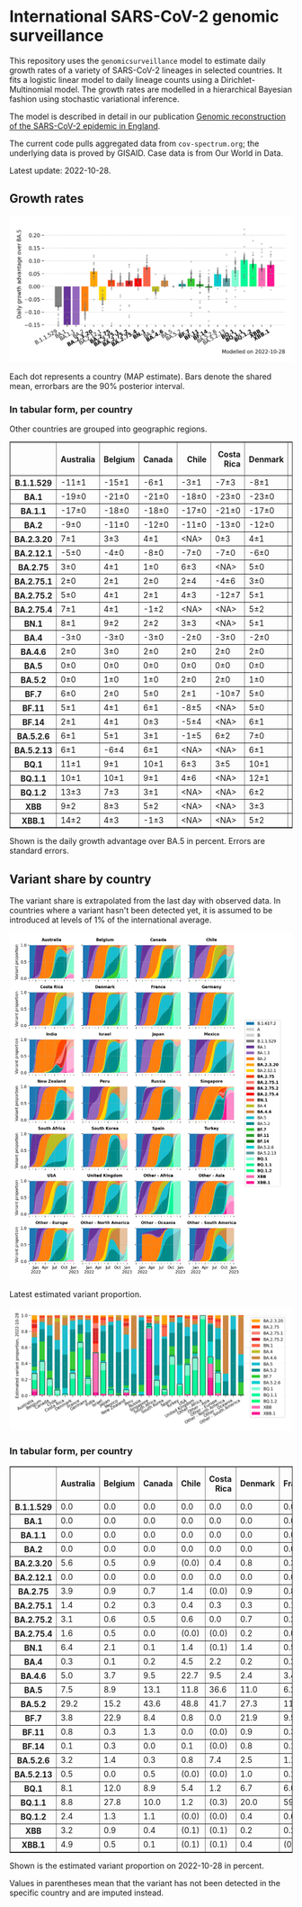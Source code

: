 # International SARS-CoV-2 genomic surveillance

This repository uses the `genomicsurveillance` model to estimate daily growth rates of a variety of SARS-CoV-2 lineages in selected countries. It fits a logistic linear model to daily lineage counts using a Dirichlet-Multinomial model. The growth rates are modelled in a hierarchical Bayesian fashion using stochastic variational inference. 

The model is described in detail in our publication [Genomic reconstruction of the SARS-CoV-2 epidemic in England](https://www.nature.com/articles/s41586-021-04069-y).

The current code pulls aggregated data from `cov-spectrum.org`; the underlying data is proved by GISAID. Case data is from Our World in Data.

Latest update: 2022-10-28.

## Growth rates
![Growth rates](plots/growth-rate-latest.png)

Each dot represents a country (MAP estimate). Bars denote the shared mean, errorbars are the 90% posterior interval.

### In tabular form, per country

Other countries are grouped into geographic regions.

<small><table border="1" class="dataframe">
  <thead>
    <tr style="text-align: right;">
      <th></th>
      <th>Australia</th>
      <th>Belgium</th>
      <th>Canada</th>
      <th>Chile</th>
      <th>Costa Rica</th>
      <th>Denmark</th>
      <th>France</th>
      <th>Germany</th>
      <th>India</th>
      <th>Israel</th>
      <th>Japan</th>
      <th>Mexico</th>
      <th>New Zealand</th>
      <th>Peru</th>
      <th>Russia</th>
      <th>Singapore</th>
      <th>South Africa</th>
      <th>South Korea</th>
      <th>Spain</th>
      <th>Turkey</th>
      <th>USA</th>
      <th>United Kingdom</th>
      <th>Other - Africa</th>
      <th>Other - Asia</th>
      <th>Other - Europe</th>
      <th>Other - North America</th>
      <th>Other - Oceania</th>
      <th>Other - South America</th>
    </tr>
  </thead>
  <tbody>
    <tr>
      <th>B.1.1.529</th>
      <td>-11±1</td>
      <td>-15±1</td>
      <td>-6±1</td>
      <td>-3±1</td>
      <td>-7±3</td>
      <td>-8±1</td>
      <td>-8±1</td>
      <td>-7±0</td>
      <td>-4±0</td>
      <td>-5±1</td>
      <td>-3±1</td>
      <td>-5±1</td>
      <td>-9±1</td>
      <td>-5±1</td>
      <td>-13±1</td>
      <td>-4±1</td>
      <td>-9±0</td>
      <td>-2±2</td>
      <td>-3±1</td>
      <td>-15±1</td>
      <td>-4±0</td>
      <td>-14±0</td>
      <td>-7±0</td>
      <td>-6±0</td>
      <td>-14±0</td>
      <td>-19±1</td>
      <td>&lt;NA&gt;</td>
      <td>-11±0</td>
    </tr>
    <tr>
      <th>BA.1</th>
      <td>-19±0</td>
      <td>-21±0</td>
      <td>-21±0</td>
      <td>-18±0</td>
      <td>-23±0</td>
      <td>-23±0</td>
      <td>-18±0</td>
      <td>-20±0</td>
      <td>-12±0</td>
      <td>-23±0</td>
      <td>-21±0</td>
      <td>-19±0</td>
      <td>-23±0</td>
      <td>-22±0</td>
      <td>-17±0</td>
      <td>-14±0</td>
      <td>-15±0</td>
      <td>-20±0</td>
      <td>-19±0</td>
      <td>-23±0</td>
      <td>-22±0</td>
      <td>-24±0</td>
      <td>-15±0</td>
      <td>-12±0</td>
      <td>-19±0</td>
      <td>-20±0</td>
      <td>-4±1</td>
      <td>-18±0</td>
    </tr>
    <tr>
      <th>BA.1.1</th>
      <td>-17±0</td>
      <td>-18±0</td>
      <td>-18±0</td>
      <td>-17±0</td>
      <td>-21±0</td>
      <td>-17±0</td>
      <td>-16±0</td>
      <td>-17±0</td>
      <td>-11±0</td>
      <td>-19±0</td>
      <td>-18±0</td>
      <td>-17±0</td>
      <td>-14±0</td>
      <td>-21±0</td>
      <td>-17±0</td>
      <td>-8±0</td>
      <td>-13±0</td>
      <td>-16±0</td>
      <td>-16±0</td>
      <td>-18±0</td>
      <td>-19±0</td>
      <td>-20±0</td>
      <td>-13±0</td>
      <td>-12±0</td>
      <td>-16±0</td>
      <td>-18±0</td>
      <td>-6±1</td>
      <td>-17±0</td>
    </tr>
    <tr>
      <th>BA.2</th>
      <td>-9±0</td>
      <td>-11±0</td>
      <td>-12±0</td>
      <td>-11±0</td>
      <td>-13±0</td>
      <td>-12±0</td>
      <td>-8±0</td>
      <td>-11±0</td>
      <td>-3±0</td>
      <td>-11±0</td>
      <td>-10±0</td>
      <td>-10±0</td>
      <td>-8±0</td>
      <td>-13±0</td>
      <td>-12±0</td>
      <td>-3±0</td>
      <td>-8±0</td>
      <td>-9±0</td>
      <td>-9±0</td>
      <td>-10±0</td>
      <td>-11±0</td>
      <td>-12±0</td>
      <td>-7±0</td>
      <td>-7±0</td>
      <td>-10±0</td>
      <td>-11±0</td>
      <td>-6±1</td>
      <td>-10±0</td>
    </tr>
    <tr>
      <th>BA.2.3.20</th>
      <td>7±1</td>
      <td>3±3</td>
      <td>4±1</td>
      <td>&lt;NA&gt;</td>
      <td>0±3</td>
      <td>4±1</td>
      <td>6±2</td>
      <td>9±2</td>
      <td>12±4</td>
      <td>6±1</td>
      <td>8±1</td>
      <td>&lt;NA&gt;</td>
      <td>6±2</td>
      <td>&lt;NA&gt;</td>
      <td>&lt;NA&gt;</td>
      <td>7±1</td>
      <td>&lt;NA&gt;</td>
      <td>9±1</td>
      <td>7±3</td>
      <td>-5±4</td>
      <td>7±1</td>
      <td>4±2</td>
      <td>&lt;NA&gt;</td>
      <td>7±2</td>
      <td>12±1</td>
      <td>&lt;NA&gt;</td>
      <td>&lt;NA&gt;</td>
      <td>&lt;NA&gt;</td>
    </tr>
    <tr>
      <th>BA.2.12.1</th>
      <td>-5±0</td>
      <td>-4±0</td>
      <td>-8±0</td>
      <td>-7±0</td>
      <td>-7±0</td>
      <td>-6±0</td>
      <td>-3±0</td>
      <td>-4±0</td>
      <td>-4±0</td>
      <td>-7±0</td>
      <td>-7±0</td>
      <td>-7±0</td>
      <td>-6±0</td>
      <td>-9±0</td>
      <td>-7±1</td>
      <td>-2±0</td>
      <td>-1±1</td>
      <td>-5±0</td>
      <td>-4±0</td>
      <td>-5±1</td>
      <td>-7±0</td>
      <td>-5±0</td>
      <td>-6±1</td>
      <td>-4±0</td>
      <td>-4±0</td>
      <td>-7±0</td>
      <td>-4±2</td>
      <td>-6±0</td>
    </tr>
    <tr>
      <th>BA.2.75</th>
      <td>3±0</td>
      <td>4±1</td>
      <td>1±0</td>
      <td>6±3</td>
      <td>&lt;NA&gt;</td>
      <td>5±0</td>
      <td>5±0</td>
      <td>4±0</td>
      <td>4±0</td>
      <td>4±0</td>
      <td>2±0</td>
      <td>-1±6</td>
      <td>2±0</td>
      <td>1±1</td>
      <td>1±1</td>
      <td>5±0</td>
      <td>-1±2</td>
      <td>3±0</td>
      <td>5±1</td>
      <td>4±1</td>
      <td>3±0</td>
      <td>4±0</td>
      <td>0±3</td>
      <td>4±0</td>
      <td>5±0</td>
      <td>-14±7</td>
      <td>&lt;NA&gt;</td>
      <td>6±2</td>
    </tr>
    <tr>
      <th>BA.2.75.1</th>
      <td>2±0</td>
      <td>2±1</td>
      <td>2±0</td>
      <td>2±4</td>
      <td>-4±6</td>
      <td>3±0</td>
      <td>3±1</td>
      <td>4±0</td>
      <td>5±0</td>
      <td>3±1</td>
      <td>1±1</td>
      <td>&lt;NA&gt;</td>
      <td>2±1</td>
      <td>-9±7</td>
      <td>5±1</td>
      <td>4±0</td>
      <td>-3±5</td>
      <td>4±1</td>
      <td>2±2</td>
      <td>&lt;NA&gt;</td>
      <td>3±0</td>
      <td>4±0</td>
      <td>0±6</td>
      <td>4±0</td>
      <td>3±0</td>
      <td>-7±6</td>
      <td>&lt;NA&gt;</td>
      <td>&lt;NA&gt;</td>
    </tr>
    <tr>
      <th>BA.2.75.2</th>
      <td>5±0</td>
      <td>4±1</td>
      <td>2±1</td>
      <td>4±3</td>
      <td>-12±7</td>
      <td>5±1</td>
      <td>3±1</td>
      <td>4±1</td>
      <td>9±0</td>
      <td>4±1</td>
      <td>4±1</td>
      <td>&lt;NA&gt;</td>
      <td>4±1</td>
      <td>-11±8</td>
      <td>2±4</td>
      <td>5±1</td>
      <td>-8±7</td>
      <td>4±1</td>
      <td>9±2</td>
      <td>3±4</td>
      <td>5±0</td>
      <td>5±0</td>
      <td>&lt;NA&gt;</td>
      <td>8±1</td>
      <td>5±1</td>
      <td>&lt;NA&gt;</td>
      <td>&lt;NA&gt;</td>
      <td>-7±7</td>
    </tr>
    <tr>
      <th>BA.2.75.4</th>
      <td>7±1</td>
      <td>4±1</td>
      <td>-1±2</td>
      <td>&lt;NA&gt;</td>
      <td>&lt;NA&gt;</td>
      <td>5±2</td>
      <td>2±3</td>
      <td>3±2</td>
      <td>6±0</td>
      <td>0±2</td>
      <td>1±2</td>
      <td>&lt;NA&gt;</td>
      <td>&lt;NA&gt;</td>
      <td>&lt;NA&gt;</td>
      <td>&lt;NA&gt;</td>
      <td>2±2</td>
      <td>-1±4</td>
      <td>4±2</td>
      <td>4±4</td>
      <td>&lt;NA&gt;</td>
      <td>5±1</td>
      <td>4±1</td>
      <td>&lt;NA&gt;</td>
      <td>3±3</td>
      <td>6±1</td>
      <td>&lt;NA&gt;</td>
      <td>&lt;NA&gt;</td>
      <td>&lt;NA&gt;</td>
    </tr>
    <tr>
      <th>BN.1</th>
      <td>8±1</td>
      <td>9±2</td>
      <td>2±2</td>
      <td>3±3</td>
      <td>&lt;NA&gt;</td>
      <td>5±1</td>
      <td>7±2</td>
      <td>7±1</td>
      <td>10±1</td>
      <td>9±1</td>
      <td>12±1</td>
      <td>&lt;NA&gt;</td>
      <td>6±2</td>
      <td>&lt;NA&gt;</td>
      <td>11±4</td>
      <td>8±1</td>
      <td>&lt;NA&gt;</td>
      <td>11±1</td>
      <td>6±4</td>
      <td>-5±4</td>
      <td>9±1</td>
      <td>8±1</td>
      <td>&lt;NA&gt;</td>
      <td>10±1</td>
      <td>12±1</td>
      <td>&lt;NA&gt;</td>
      <td>&lt;NA&gt;</td>
      <td>&lt;NA&gt;</td>
    </tr>
    <tr>
      <th>BA.4</th>
      <td>-3±0</td>
      <td>-3±0</td>
      <td>-3±0</td>
      <td>-2±0</td>
      <td>-3±0</td>
      <td>-2±0</td>
      <td>-1±0</td>
      <td>-2±0</td>
      <td>-3±0</td>
      <td>-2±0</td>
      <td>-3±0</td>
      <td>-2±0</td>
      <td>-3±0</td>
      <td>-3±0</td>
      <td>-4±1</td>
      <td>-1±0</td>
      <td>-2±0</td>
      <td>-2±0</td>
      <td>-1±0</td>
      <td>-3±1</td>
      <td>-2±0</td>
      <td>-2±0</td>
      <td>-3±0</td>
      <td>-2±0</td>
      <td>-2±0</td>
      <td>-2±0</td>
      <td>5±3</td>
      <td>-2±0</td>
    </tr>
    <tr>
      <th>BA.4.6</th>
      <td>2±0</td>
      <td>3±0</td>
      <td>2±0</td>
      <td>2±0</td>
      <td>2±0</td>
      <td>2±0</td>
      <td>3±0</td>
      <td>3±0</td>
      <td>4±1</td>
      <td>3±0</td>
      <td>1±0</td>
      <td>3±0</td>
      <td>3±0</td>
      <td>3±0</td>
      <td>0±2</td>
      <td>3±1</td>
      <td>0±0</td>
      <td>1±0</td>
      <td>4±0</td>
      <td>2±2</td>
      <td>2±0</td>
      <td>2±0</td>
      <td>0±1</td>
      <td>5±0</td>
      <td>3±0</td>
      <td>3±0</td>
      <td>&lt;NA&gt;</td>
      <td>3±0</td>
    </tr>
    <tr>
      <th>BA.5</th>
      <td>0±0</td>
      <td>0±0</td>
      <td>0±0</td>
      <td>0±0</td>
      <td>0±0</td>
      <td>0±0</td>
      <td>0±0</td>
      <td>0±0</td>
      <td>0±0</td>
      <td>0±0</td>
      <td>0±0</td>
      <td>0±0</td>
      <td>0±0</td>
      <td>0±0</td>
      <td>0±0</td>
      <td>0±0</td>
      <td>0±0</td>
      <td>0±0</td>
      <td>0±0</td>
      <td>0±0</td>
      <td>0±0</td>
      <td>0±0</td>
      <td>0±0</td>
      <td>0±0</td>
      <td>0±0</td>
      <td>0±0</td>
      <td>0±0</td>
      <td>0±0</td>
    </tr>
    <tr>
      <th>BA.5.2</th>
      <td>0±0</td>
      <td>1±0</td>
      <td>1±0</td>
      <td>2±0</td>
      <td>2±0</td>
      <td>1±0</td>
      <td>1±0</td>
      <td>2±0</td>
      <td>1±0</td>
      <td>1±0</td>
      <td>2±0</td>
      <td>1±0</td>
      <td>0±0</td>
      <td>1±0</td>
      <td>2±0</td>
      <td>1±0</td>
      <td>-1±0</td>
      <td>2±0</td>
      <td>1±0</td>
      <td>1±0</td>
      <td>1±0</td>
      <td>1±0</td>
      <td>0±0</td>
      <td>1±0</td>
      <td>1±0</td>
      <td>0±0</td>
      <td>1±1</td>
      <td>0±0</td>
    </tr>
    <tr>
      <th>BF.7</th>
      <td>6±0</td>
      <td>2±0</td>
      <td>5±0</td>
      <td>2±1</td>
      <td>-10±7</td>
      <td>5±0</td>
      <td>5±0</td>
      <td>5±0</td>
      <td>-5±5</td>
      <td>5±0</td>
      <td>5±0</td>
      <td>3±2</td>
      <td>4±1</td>
      <td>5±3</td>
      <td>5±1</td>
      <td>3±7</td>
      <td>1±2</td>
      <td>10±1</td>
      <td>5±0</td>
      <td>-1±3</td>
      <td>6±0</td>
      <td>5±0</td>
      <td>6±1</td>
      <td>5±1</td>
      <td>4±0</td>
      <td>-11±6</td>
      <td>&lt;NA&gt;</td>
      <td>6±0</td>
    </tr>
    <tr>
      <th>BF.11</th>
      <td>5±1</td>
      <td>4±1</td>
      <td>6±1</td>
      <td>-8±5</td>
      <td>&lt;NA&gt;</td>
      <td>5±0</td>
      <td>4±1</td>
      <td>4±0</td>
      <td>&lt;NA&gt;</td>
      <td>4±1</td>
      <td>4±1</td>
      <td>-6±6</td>
      <td>-2±5</td>
      <td>&lt;NA&gt;</td>
      <td>-6±4</td>
      <td>-2±4</td>
      <td>&lt;NA&gt;</td>
      <td>3±2</td>
      <td>4±1</td>
      <td>0±2</td>
      <td>4±0</td>
      <td>3±0</td>
      <td>&lt;NA&gt;</td>
      <td>-2±1</td>
      <td>4±0</td>
      <td>&lt;NA&gt;</td>
      <td>&lt;NA&gt;</td>
      <td>-8±6</td>
    </tr>
    <tr>
      <th>BF.14</th>
      <td>2±1</td>
      <td>4±1</td>
      <td>0±3</td>
      <td>-5±4</td>
      <td>&lt;NA&gt;</td>
      <td>6±1</td>
      <td>2±0</td>
      <td>3±0</td>
      <td>4±2</td>
      <td>1±0</td>
      <td>-4±5</td>
      <td>-1±1</td>
      <td>&lt;NA&gt;</td>
      <td>&lt;NA&gt;</td>
      <td>&lt;NA&gt;</td>
      <td>&lt;NA&gt;</td>
      <td>-1±1</td>
      <td>-1±6</td>
      <td>3±1</td>
      <td>-13±7</td>
      <td>2±0</td>
      <td>5±0</td>
      <td>-2±4</td>
      <td>-2±3</td>
      <td>3±0</td>
      <td>-10±5</td>
      <td>&lt;NA&gt;</td>
      <td>-4±4</td>
    </tr>
    <tr>
      <th>BA.5.2.6</th>
      <td>6±1</td>
      <td>5±1</td>
      <td>3±1</td>
      <td>-1±5</td>
      <td>6±2</td>
      <td>7±0</td>
      <td>5±0</td>
      <td>6±0</td>
      <td>4±1</td>
      <td>5±1</td>
      <td>5±0</td>
      <td>&lt;NA&gt;</td>
      <td>5±3</td>
      <td>&lt;NA&gt;</td>
      <td>6±1</td>
      <td>7±1</td>
      <td>2±0</td>
      <td>4±1</td>
      <td>5±2</td>
      <td>6±1</td>
      <td>4±0</td>
      <td>6±0</td>
      <td>3±1</td>
      <td>7±0</td>
      <td>4±0</td>
      <td>&lt;NA&gt;</td>
      <td>&lt;NA&gt;</td>
      <td>&lt;NA&gt;</td>
    </tr>
    <tr>
      <th>BA.5.2.13</th>
      <td>6±1</td>
      <td>-6±4</td>
      <td>6±1</td>
      <td>&lt;NA&gt;</td>
      <td>&lt;NA&gt;</td>
      <td>6±1</td>
      <td>4±1</td>
      <td>4±1</td>
      <td>-1±3</td>
      <td>7±3</td>
      <td>-6±3</td>
      <td>&lt;NA&gt;</td>
      <td>&lt;NA&gt;</td>
      <td>&lt;NA&gt;</td>
      <td>&lt;NA&gt;</td>
      <td>12±5</td>
      <td>-2±6</td>
      <td>&lt;NA&gt;</td>
      <td>5±2</td>
      <td>-5±5</td>
      <td>5±1</td>
      <td>5±0</td>
      <td>&lt;NA&gt;</td>
      <td>8±2</td>
      <td>5±1</td>
      <td>&lt;NA&gt;</td>
      <td>&lt;NA&gt;</td>
      <td>&lt;NA&gt;</td>
    </tr>
    <tr>
      <th>BQ.1</th>
      <td>11±1</td>
      <td>9±1</td>
      <td>10±1</td>
      <td>6±3</td>
      <td>3±5</td>
      <td>10±1</td>
      <td>9±1</td>
      <td>10±1</td>
      <td>4±7</td>
      <td>10±1</td>
      <td>6±2</td>
      <td>-8±7</td>
      <td>4±2</td>
      <td>&lt;NA&gt;</td>
      <td>&lt;NA&gt;</td>
      <td>13±4</td>
      <td>5±2</td>
      <td>8±2</td>
      <td>9±1</td>
      <td>0±4</td>
      <td>10±0</td>
      <td>9±0</td>
      <td>10±1</td>
      <td>6±3</td>
      <td>9±0</td>
      <td>-4±5</td>
      <td>&lt;NA&gt;</td>
      <td>-1±4</td>
    </tr>
    <tr>
      <th>BQ.1.1</th>
      <td>10±1</td>
      <td>10±1</td>
      <td>9±1</td>
      <td>4±6</td>
      <td>&lt;NA&gt;</td>
      <td>12±1</td>
      <td>10±0</td>
      <td>12±1</td>
      <td>&lt;NA&gt;</td>
      <td>11±1</td>
      <td>13±2</td>
      <td>&lt;NA&gt;</td>
      <td>4±7</td>
      <td>&lt;NA&gt;</td>
      <td>&lt;NA&gt;</td>
      <td>22±5</td>
      <td>7±3</td>
      <td>9±4</td>
      <td>13±1</td>
      <td>5±4</td>
      <td>12±0</td>
      <td>10±0</td>
      <td>20±0</td>
      <td>16±4</td>
      <td>11±1</td>
      <td>&lt;NA&gt;</td>
      <td>&lt;NA&gt;</td>
      <td>-2±8</td>
    </tr>
    <tr>
      <th>BQ.1.2</th>
      <td>13±3</td>
      <td>7±3</td>
      <td>3±1</td>
      <td>&lt;NA&gt;</td>
      <td>&lt;NA&gt;</td>
      <td>6±2</td>
      <td>11±3</td>
      <td>7±2</td>
      <td>&lt;NA&gt;</td>
      <td>3±2</td>
      <td>9±4</td>
      <td>&lt;NA&gt;</td>
      <td>&lt;NA&gt;</td>
      <td>&lt;NA&gt;</td>
      <td>&lt;NA&gt;</td>
      <td>18±4</td>
      <td>&lt;NA&gt;</td>
      <td>12±3</td>
      <td>&lt;NA&gt;</td>
      <td>1±3</td>
      <td>10±1</td>
      <td>8±1</td>
      <td>12±2</td>
      <td>&lt;NA&gt;</td>
      <td>11±1</td>
      <td>&lt;NA&gt;</td>
      <td>&lt;NA&gt;</td>
      <td>&lt;NA&gt;</td>
    </tr>
    <tr>
      <th>XBB</th>
      <td>9±2</td>
      <td>8±3</td>
      <td>5±2</td>
      <td>&lt;NA&gt;</td>
      <td>&lt;NA&gt;</td>
      <td>3±3</td>
      <td>5±4</td>
      <td>4±3</td>
      <td>12±0</td>
      <td>6±2</td>
      <td>7±3</td>
      <td>&lt;NA&gt;</td>
      <td>3±5</td>
      <td>&lt;NA&gt;</td>
      <td>&lt;NA&gt;</td>
      <td>13±1</td>
      <td>&lt;NA&gt;</td>
      <td>0±6</td>
      <td>&lt;NA&gt;</td>
      <td>&lt;NA&gt;</td>
      <td>6±1</td>
      <td>3±2</td>
      <td>&lt;NA&gt;</td>
      <td>17±2</td>
      <td>15±2</td>
      <td>&lt;NA&gt;</td>
      <td>&lt;NA&gt;</td>
      <td>&lt;NA&gt;</td>
    </tr>
    <tr>
      <th>XBB.1</th>
      <td>14±2</td>
      <td>4±3</td>
      <td>-1±3</td>
      <td>&lt;NA&gt;</td>
      <td>&lt;NA&gt;</td>
      <td>5±2</td>
      <td>&lt;NA&gt;</td>
      <td>6±3</td>
      <td>13±2</td>
      <td>9±2</td>
      <td>8±3</td>
      <td>&lt;NA&gt;</td>
      <td>9±3</td>
      <td>&lt;NA&gt;</td>
      <td>&lt;NA&gt;</td>
      <td>15±0</td>
      <td>&lt;NA&gt;</td>
      <td>6±3</td>
      <td>&lt;NA&gt;</td>
      <td>&lt;NA&gt;</td>
      <td>12±2</td>
      <td>5±2</td>
      <td>&lt;NA&gt;</td>
      <td>12±1</td>
      <td>10±2</td>
      <td>&lt;NA&gt;</td>
      <td>&lt;NA&gt;</td>
      <td>&lt;NA&gt;</td>
    </tr>
  </tbody>
</table></small>

Shown is the daily growth advantage over BA.5 in percent. Errors are standard errors.

## Variant share by country

The variant share is extrapolated from the last day with observed data. In countries where a variant hasn't been detected yet, it is assumed to be introduced at levels of 1% of the international average. 

![Variant share by country](plots/variant-share-latest.png)

Latest estimated variant proportion.

![Variant share by country](plots/variant-share-bar.png)

### In tabular form, per country

<small><table border="1" class="dataframe">
  <thead>
    <tr style="text-align: right;">
      <th></th>
      <th>Australia</th>
      <th>Belgium</th>
      <th>Canada</th>
      <th>Chile</th>
      <th>Costa Rica</th>
      <th>Denmark</th>
      <th>France</th>
      <th>Germany</th>
      <th>India</th>
      <th>Israel</th>
      <th>Japan</th>
      <th>Mexico</th>
      <th>New Zealand</th>
      <th>Peru</th>
      <th>Russia</th>
      <th>Singapore</th>
      <th>South Africa</th>
      <th>South Korea</th>
      <th>Spain</th>
      <th>Turkey</th>
      <th>USA</th>
      <th>United Kingdom</th>
      <th>Other - Africa</th>
      <th>Other - Asia</th>
      <th>Other - Europe</th>
      <th>Other - North America</th>
      <th>Other - Oceania</th>
      <th>Other - South America</th>
    </tr>
  </thead>
  <tbody>
    <tr>
      <th>B.1.1.529</th>
      <td>0.0</td>
      <td>0.0</td>
      <td>0.0</td>
      <td>0.0</td>
      <td>0.0</td>
      <td>0.0</td>
      <td>0.0</td>
      <td>0.0</td>
      <td>0.0</td>
      <td>0.0</td>
      <td>0.0</td>
      <td>0.0</td>
      <td>0.0</td>
      <td>0.0</td>
      <td>0.0</td>
      <td>0.0</td>
      <td>0.0</td>
      <td>0.0</td>
      <td>0.0</td>
      <td>0.0</td>
      <td>0.0</td>
      <td>0.0</td>
      <td>0.0</td>
      <td>0.0</td>
      <td>0.0</td>
      <td>0.0</td>
      <td>(0.0)</td>
      <td>0.0</td>
    </tr>
    <tr>
      <th>BA.1</th>
      <td>0.0</td>
      <td>0.0</td>
      <td>0.0</td>
      <td>0.0</td>
      <td>0.0</td>
      <td>0.0</td>
      <td>0.0</td>
      <td>0.0</td>
      <td>0.0</td>
      <td>0.0</td>
      <td>0.0</td>
      <td>0.0</td>
      <td>0.0</td>
      <td>0.0</td>
      <td>0.0</td>
      <td>0.0</td>
      <td>0.0</td>
      <td>0.0</td>
      <td>0.0</td>
      <td>0.0</td>
      <td>0.0</td>
      <td>0.0</td>
      <td>0.0</td>
      <td>0.0</td>
      <td>0.0</td>
      <td>0.0</td>
      <td>0.0</td>
      <td>0.0</td>
    </tr>
    <tr>
      <th>BA.1.1</th>
      <td>0.0</td>
      <td>0.0</td>
      <td>0.0</td>
      <td>0.0</td>
      <td>0.0</td>
      <td>0.0</td>
      <td>0.0</td>
      <td>0.0</td>
      <td>0.0</td>
      <td>0.0</td>
      <td>0.0</td>
      <td>0.0</td>
      <td>0.0</td>
      <td>0.0</td>
      <td>0.0</td>
      <td>0.0</td>
      <td>0.0</td>
      <td>0.0</td>
      <td>0.0</td>
      <td>0.0</td>
      <td>0.0</td>
      <td>0.0</td>
      <td>0.0</td>
      <td>0.0</td>
      <td>0.0</td>
      <td>0.0</td>
      <td>0.0</td>
      <td>0.0</td>
    </tr>
    <tr>
      <th>BA.2</th>
      <td>0.0</td>
      <td>0.0</td>
      <td>0.0</td>
      <td>0.0</td>
      <td>0.0</td>
      <td>0.0</td>
      <td>0.0</td>
      <td>0.0</td>
      <td>0.0</td>
      <td>0.0</td>
      <td>0.0</td>
      <td>0.0</td>
      <td>0.0</td>
      <td>0.0</td>
      <td>0.0</td>
      <td>0.0</td>
      <td>0.0</td>
      <td>0.0</td>
      <td>0.0</td>
      <td>0.0</td>
      <td>0.0</td>
      <td>0.0</td>
      <td>0.0</td>
      <td>0.0</td>
      <td>0.0</td>
      <td>0.0</td>
      <td>0.0</td>
      <td>0.0</td>
    </tr>
    <tr>
      <th>BA.2.3.20</th>
      <td>5.6</td>
      <td>0.5</td>
      <td>0.9</td>
      <td>(0.0)</td>
      <td>0.4</td>
      <td>0.8</td>
      <td>0.3</td>
      <td>1.0</td>
      <td>0.6</td>
      <td>1.8</td>
      <td>2.5</td>
      <td>(0.0)</td>
      <td>4.1</td>
      <td>(0.0)</td>
      <td>(0.0)</td>
      <td>1.6</td>
      <td>(0.0)</td>
      <td>11.3</td>
      <td>0.3</td>
      <td>0.1</td>
      <td>1.2</td>
      <td>0.2</td>
      <td>(0.0)</td>
      <td>0.5</td>
      <td>4.2</td>
      <td>(0.0)</td>
      <td>(0.0)</td>
      <td>(0.0)</td>
    </tr>
    <tr>
      <th>BA.2.12.1</th>
      <td>0.0</td>
      <td>0.0</td>
      <td>0.0</td>
      <td>0.0</td>
      <td>0.0</td>
      <td>0.0</td>
      <td>0.0</td>
      <td>0.0</td>
      <td>0.0</td>
      <td>0.0</td>
      <td>0.0</td>
      <td>0.0</td>
      <td>0.0</td>
      <td>0.0</td>
      <td>0.0</td>
      <td>0.0</td>
      <td>0.0</td>
      <td>0.0</td>
      <td>0.0</td>
      <td>0.0</td>
      <td>0.0</td>
      <td>0.0</td>
      <td>0.0</td>
      <td>0.0</td>
      <td>0.0</td>
      <td>0.0</td>
      <td>0.0</td>
      <td>0.0</td>
    </tr>
    <tr>
      <th>BA.2.75</th>
      <td>3.9</td>
      <td>0.9</td>
      <td>0.7</td>
      <td>1.4</td>
      <td>(0.0)</td>
      <td>0.9</td>
      <td>0.8</td>
      <td>0.6</td>
      <td>9.1</td>
      <td>1.8</td>
      <td>0.4</td>
      <td>0.5</td>
      <td>4.1</td>
      <td>0.2</td>
      <td>0.2</td>
      <td>2.9</td>
      <td>0.5</td>
      <td>1.4</td>
      <td>0.8</td>
      <td>1.3</td>
      <td>0.9</td>
      <td>1.7</td>
      <td>0.0</td>
      <td>2.1</td>
      <td>1.6</td>
      <td>0.0</td>
      <td>(0.0)</td>
      <td>1.5</td>
    </tr>
    <tr>
      <th>BA.2.75.1</th>
      <td>1.4</td>
      <td>0.2</td>
      <td>0.3</td>
      <td>0.4</td>
      <td>0.3</td>
      <td>0.3</td>
      <td>0.1</td>
      <td>0.3</td>
      <td>6.5</td>
      <td>0.4</td>
      <td>0.1</td>
      <td>(0.0)</td>
      <td>1.1</td>
      <td>0.0</td>
      <td>0.7</td>
      <td>1.5</td>
      <td>0.1</td>
      <td>0.8</td>
      <td>0.1</td>
      <td>(0.0)</td>
      <td>0.2</td>
      <td>0.5</td>
      <td>0.0</td>
      <td>0.8</td>
      <td>0.4</td>
      <td>0.1</td>
      <td>(0.0)</td>
      <td>(0.0)</td>
    </tr>
    <tr>
      <th>BA.2.75.2</th>
      <td>3.1</td>
      <td>0.6</td>
      <td>0.5</td>
      <td>0.6</td>
      <td>0.0</td>
      <td>0.7</td>
      <td>0.2</td>
      <td>0.3</td>
      <td>16.9</td>
      <td>1.0</td>
      <td>0.4</td>
      <td>(0.0)</td>
      <td>4.0</td>
      <td>0.0</td>
      <td>0.2</td>
      <td>0.9</td>
      <td>0.1</td>
      <td>1.1</td>
      <td>1.0</td>
      <td>0.5</td>
      <td>0.9</td>
      <td>1.5</td>
      <td>(0.0)</td>
      <td>1.8</td>
      <td>0.6</td>
      <td>(0.0)</td>
      <td>(0.0)</td>
      <td>0.0</td>
    </tr>
    <tr>
      <th>BA.2.75.4</th>
      <td>1.6</td>
      <td>0.5</td>
      <td>0.0</td>
      <td>(0.0)</td>
      <td>(0.0)</td>
      <td>0.2</td>
      <td>0.0</td>
      <td>0.1</td>
      <td>2.1</td>
      <td>0.2</td>
      <td>0.0</td>
      <td>(0.0)</td>
      <td>(0.0)</td>
      <td>(0.0)</td>
      <td>(0.0)</td>
      <td>0.0</td>
      <td>0.3</td>
      <td>0.1</td>
      <td>0.3</td>
      <td>(0.0)</td>
      <td>0.2</td>
      <td>0.2</td>
      <td>(0.0)</td>
      <td>0.0</td>
      <td>0.7</td>
      <td>(0.0)</td>
      <td>(0.0)</td>
      <td>(0.0)</td>
    </tr>
    <tr>
      <th>BN.1</th>
      <td>6.4</td>
      <td>2.1</td>
      <td>0.1</td>
      <td>1.4</td>
      <td>(0.1)</td>
      <td>1.4</td>
      <td>0.5</td>
      <td>1.4</td>
      <td>11.2</td>
      <td>5.2</td>
      <td>4.5</td>
      <td>(0.1)</td>
      <td>2.1</td>
      <td>(0.0)</td>
      <td>1.3</td>
      <td>2.9</td>
      <td>(0.0)</td>
      <td>11.6</td>
      <td>0.2</td>
      <td>0.1</td>
      <td>1.1</td>
      <td>3.2</td>
      <td>(0.0)</td>
      <td>4.2</td>
      <td>5.3</td>
      <td>(0.0)</td>
      <td>(0.1)</td>
      <td>(0.0)</td>
    </tr>
    <tr>
      <th>BA.4</th>
      <td>0.3</td>
      <td>0.1</td>
      <td>0.2</td>
      <td>4.5</td>
      <td>2.2</td>
      <td>0.2</td>
      <td>0.2</td>
      <td>0.2</td>
      <td>0.0</td>
      <td>0.3</td>
      <td>0.0</td>
      <td>1.2</td>
      <td>0.5</td>
      <td>0.7</td>
      <td>0.0</td>
      <td>0.0</td>
      <td>5.6</td>
      <td>0.0</td>
      <td>0.2</td>
      <td>0.0</td>
      <td>0.3</td>
      <td>0.2</td>
      <td>0.0</td>
      <td>0.1</td>
      <td>0.2</td>
      <td>0.5</td>
      <td>1.1</td>
      <td>0.9</td>
    </tr>
    <tr>
      <th>BA.4.6</th>
      <td>5.0</td>
      <td>3.7</td>
      <td>9.5</td>
      <td>22.7</td>
      <td>9.5</td>
      <td>2.4</td>
      <td>3.4</td>
      <td>2.1</td>
      <td>0.0</td>
      <td>2.1</td>
      <td>0.2</td>
      <td>4.7</td>
      <td>8.2</td>
      <td>40.6</td>
      <td>0.1</td>
      <td>0.0</td>
      <td>3.7</td>
      <td>0.2</td>
      <td>5.7</td>
      <td>0.3</td>
      <td>9.9</td>
      <td>4.0</td>
      <td>0.0</td>
      <td>1.1</td>
      <td>3.0</td>
      <td>72.2</td>
      <td>(0.1)</td>
      <td>46.1</td>
    </tr>
    <tr>
      <th>BA.5</th>
      <td>7.5</td>
      <td>8.9</td>
      <td>13.1</td>
      <td>11.8</td>
      <td>36.6</td>
      <td>11.0</td>
      <td>6.2</td>
      <td>15.4</td>
      <td>0.0</td>
      <td>7.0</td>
      <td>4.3</td>
      <td>39.5</td>
      <td>18.2</td>
      <td>31.4</td>
      <td>3.9</td>
      <td>0.2</td>
      <td>52.0</td>
      <td>2.7</td>
      <td>13.5</td>
      <td>7.2</td>
      <td>11.4</td>
      <td>9.0</td>
      <td>0.0</td>
      <td>1.3</td>
      <td>13.7</td>
      <td>9.4</td>
      <td>16.3</td>
      <td>14.3</td>
    </tr>
    <tr>
      <th>BA.5.2</th>
      <td>29.2</td>
      <td>15.2</td>
      <td>43.6</td>
      <td>48.8</td>
      <td>41.7</td>
      <td>27.3</td>
      <td>11.2</td>
      <td>33.9</td>
      <td>0.3</td>
      <td>27.5</td>
      <td>77.1</td>
      <td>51.3</td>
      <td>45.2</td>
      <td>24.6</td>
      <td>80.3</td>
      <td>2.6</td>
      <td>12.3</td>
      <td>58.3</td>
      <td>16.6</td>
      <td>52.0</td>
      <td>28.3</td>
      <td>17.5</td>
      <td>0.0</td>
      <td>20.9</td>
      <td>25.4</td>
      <td>16.7</td>
      <td>81.4</td>
      <td>20.7</td>
    </tr>
    <tr>
      <th>BF.7</th>
      <td>3.8</td>
      <td>22.9</td>
      <td>8.4</td>
      <td>0.8</td>
      <td>0.0</td>
      <td>21.9</td>
      <td>9.5</td>
      <td>19.9</td>
      <td>0.0</td>
      <td>8.9</td>
      <td>1.7</td>
      <td>1.6</td>
      <td>2.6</td>
      <td>1.6</td>
      <td>8.4</td>
      <td>0.0</td>
      <td>0.5</td>
      <td>4.2</td>
      <td>10.0</td>
      <td>0.6</td>
      <td>5.2</td>
      <td>7.4</td>
      <td>0.1</td>
      <td>0.2</td>
      <td>13.1</td>
      <td>0.0</td>
      <td>(0.2)</td>
      <td>15.5</td>
    </tr>
    <tr>
      <th>BF.11</th>
      <td>0.8</td>
      <td>0.3</td>
      <td>1.3</td>
      <td>0.0</td>
      <td>(0.0)</td>
      <td>0.9</td>
      <td>0.3</td>
      <td>0.7</td>
      <td>(0.0)</td>
      <td>0.4</td>
      <td>0.1</td>
      <td>0.1</td>
      <td>0.1</td>
      <td>(0.0)</td>
      <td>0.0</td>
      <td>0.0</td>
      <td>(0.0)</td>
      <td>0.0</td>
      <td>1.0</td>
      <td>0.2</td>
      <td>0.7</td>
      <td>2.1</td>
      <td>(0.0)</td>
      <td>0.0</td>
      <td>0.7</td>
      <td>(0.0)</td>
      <td>(0.0)</td>
      <td>0.1</td>
    </tr>
    <tr>
      <th>BF.14</th>
      <td>0.1</td>
      <td>0.3</td>
      <td>0.0</td>
      <td>0.1</td>
      <td>(0.0)</td>
      <td>0.8</td>
      <td>0.1</td>
      <td>0.8</td>
      <td>0.0</td>
      <td>0.3</td>
      <td>0.0</td>
      <td>0.1</td>
      <td>(0.0)</td>
      <td>(0.0)</td>
      <td>(0.0)</td>
      <td>(0.0)</td>
      <td>0.1</td>
      <td>0.0</td>
      <td>0.2</td>
      <td>0.0</td>
      <td>0.1</td>
      <td>0.4</td>
      <td>0.0</td>
      <td>0.0</td>
      <td>1.2</td>
      <td>0.0</td>
      <td>(0.0)</td>
      <td>0.1</td>
    </tr>
    <tr>
      <th>BA.5.2.6</th>
      <td>3.2</td>
      <td>1.4</td>
      <td>0.3</td>
      <td>0.8</td>
      <td>7.4</td>
      <td>2.5</td>
      <td>1.1</td>
      <td>1.8</td>
      <td>0.0</td>
      <td>1.4</td>
      <td>1.4</td>
      <td>(0.1)</td>
      <td>2.5</td>
      <td>(0.1)</td>
      <td>4.2</td>
      <td>1.2</td>
      <td>5.2</td>
      <td>0.8</td>
      <td>0.6</td>
      <td>23.4</td>
      <td>0.9</td>
      <td>2.5</td>
      <td>0.0</td>
      <td>18.4</td>
      <td>1.3</td>
      <td>(0.1)</td>
      <td>(0.1)</td>
      <td>(0.1)</td>
    </tr>
    <tr>
      <th>BA.5.2.13</th>
      <td>0.5</td>
      <td>0.0</td>
      <td>0.5</td>
      <td>(0.0)</td>
      <td>(0.0)</td>
      <td>1.0</td>
      <td>0.1</td>
      <td>0.2</td>
      <td>0.0</td>
      <td>0.3</td>
      <td>0.0</td>
      <td>(0.0)</td>
      <td>(0.0)</td>
      <td>(0.0)</td>
      <td>(0.0)</td>
      <td>0.1</td>
      <td>0.5</td>
      <td>(0.0)</td>
      <td>0.4</td>
      <td>0.1</td>
      <td>0.2</td>
      <td>2.8</td>
      <td>(0.0)</td>
      <td>0.6</td>
      <td>0.3</td>
      <td>(0.0)</td>
      <td>(0.0)</td>
      <td>(0.0)</td>
    </tr>
    <tr>
      <th>BQ.1</th>
      <td>8.1</td>
      <td>12.0</td>
      <td>8.9</td>
      <td>5.4</td>
      <td>1.2</td>
      <td>6.7</td>
      <td>6.0</td>
      <td>7.1</td>
      <td>0.7</td>
      <td>9.9</td>
      <td>0.4</td>
      <td>0.3</td>
      <td>3.0</td>
      <td>(0.1)</td>
      <td>(0.1)</td>
      <td>0.4</td>
      <td>7.4</td>
      <td>2.6</td>
      <td>10.7</td>
      <td>2.5</td>
      <td>13.6</td>
      <td>15.5</td>
      <td>4.7</td>
      <td>1.0</td>
      <td>12.3</td>
      <td>0.5</td>
      <td>(0.1)</td>
      <td>0.4</td>
    </tr>
    <tr>
      <th>BQ.1.1</th>
      <td>8.8</td>
      <td>27.8</td>
      <td>10.0</td>
      <td>1.2</td>
      <td>(0.3)</td>
      <td>20.0</td>
      <td>59.1</td>
      <td>12.9</td>
      <td>(0.2)</td>
      <td>28.2</td>
      <td>4.9</td>
      <td>(0.3)</td>
      <td>0.3</td>
      <td>(0.3)</td>
      <td>(0.3)</td>
      <td>1.8</td>
      <td>11.4</td>
      <td>3.2</td>
      <td>38.2</td>
      <td>9.9</td>
      <td>20.1</td>
      <td>28.8</td>
      <td>92.6</td>
      <td>7.6</td>
      <td>11.4</td>
      <td>(0.3)</td>
      <td>(0.3)</td>
      <td>0.2</td>
    </tr>
    <tr>
      <th>BQ.1.2</th>
      <td>2.4</td>
      <td>1.3</td>
      <td>1.1</td>
      <td>(0.0)</td>
      <td>(0.0)</td>
      <td>0.4</td>
      <td>0.6</td>
      <td>0.9</td>
      <td>(0.0)</td>
      <td>1.0</td>
      <td>0.5</td>
      <td>(0.0)</td>
      <td>(0.0)</td>
      <td>(0.0)</td>
      <td>(0.0)</td>
      <td>0.2</td>
      <td>(0.0)</td>
      <td>0.8</td>
      <td>(0.0)</td>
      <td>1.6</td>
      <td>3.2</td>
      <td>2.2</td>
      <td>2.5</td>
      <td>(0.0)</td>
      <td>1.9</td>
      <td>(0.0)</td>
      <td>(0.0)</td>
      <td>(0.0)</td>
    </tr>
    <tr>
      <th>XBB</th>
      <td>3.2</td>
      <td>0.9</td>
      <td>0.4</td>
      <td>(0.1)</td>
      <td>(0.1)</td>
      <td>0.2</td>
      <td>0.2</td>
      <td>0.2</td>
      <td>48.4</td>
      <td>0.7</td>
      <td>0.8</td>
      <td>(0.1)</td>
      <td>1.4</td>
      <td>(0.1)</td>
      <td>(0.1)</td>
      <td>13.3</td>
      <td>(0.1)</td>
      <td>0.1</td>
      <td>(0.0)</td>
      <td>(0.1)</td>
      <td>0.4</td>
      <td>0.2</td>
      <td>(0.0)</td>
      <td>17.6</td>
      <td>1.9</td>
      <td>(0.1)</td>
      <td>(0.1)</td>
      <td>(0.1)</td>
    </tr>
    <tr>
      <th>XBB.1</th>
      <td>4.9</td>
      <td>0.5</td>
      <td>0.1</td>
      <td>(0.1)</td>
      <td>(0.1)</td>
      <td>0.4</td>
      <td>(0.0)</td>
      <td>0.2</td>
      <td>3.9</td>
      <td>1.5</td>
      <td>0.7</td>
      <td>(0.1)</td>
      <td>2.5</td>
      <td>(0.1)</td>
      <td>(0.1)</td>
      <td>70.4</td>
      <td>(0.1)</td>
      <td>0.7</td>
      <td>(0.1)</td>
      <td>(0.1)</td>
      <td>1.1</td>
      <td>0.2</td>
      <td>(0.0)</td>
      <td>21.9</td>
      <td>0.8</td>
      <td>(0.1)</td>
      <td>(0.1)</td>
      <td>(0.1)</td>
    </tr>
  </tbody>
</table></small>

Shown is the estimated variant proportion on 2022-10-28 in percent. 

Values in parentheses mean that the variant has not been detected in the specific country and are imputed instead.
